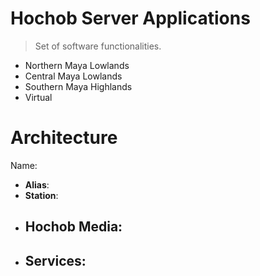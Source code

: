 # Hochob Server Applications

> Set of software functionalities.

- Northern Maya Lowlands
- Central Maya Lowlands
- Southern Maya Highlands
- Virtual

# Architecture

Name:

- __Alias__:
- __Station__:
- __Hochob Media__:
  - 
- __Services__:
  - 
